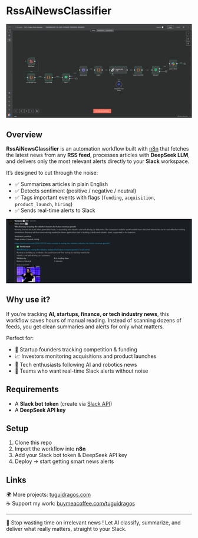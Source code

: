# RssAiNewsClassifier

![Workflow](https://raw.githubusercontent.com/TuguiDragos/RssAiNewsClassifier/refs/heads/main/workflow.png)

## Overview
**RssAiNewsClassifier** is an automation workflow built with [n8n](https://n8n.io) that fetches the latest news from any **RSS feed**, processes articles with **DeepSeek LLM**, and delivers only the most relevant alerts directly to your **Slack** workspace.

It’s designed to cut through the noise:  
- ✅ Summarizes articles in plain English  
- ✅ Detects sentiment (positive / negative / neutral)  
- ✅ Tags important events with flags (`funding`, `acquisition`, `product_launch`, `hiring`)  
- ✅ Sends real-time alerts to Slack  

![Slack Preview](https://raw.githubusercontent.com/TuguiDragos/RssAiNewsClassifier/refs/heads/main/Message.png)

## Why use it?
If you’re tracking **AI, startups, finance, or tech industry news**, this workflow saves hours of manual reading. Instead of scanning dozens of feeds, you get clean summaries and alerts for only what matters.  

Perfect for:  
- 🚀 Startup founders tracking competition & funding  
- 📈 Investors monitoring acquisitions and product launches  
- 🤖 Tech enthusiasts following AI and robotics news  
- 📰 Teams who want real-time Slack alerts without noise  

## Requirements
- A **Slack bot token** (create via [Slack API](https://api.slack.com/apps))  
- A **DeepSeek API key**  

## Setup
1. Clone this repo  
2. Import the workflow into **n8n**  
3. Add your Slack bot token & DeepSeek API key  
4. Deploy → start getting smart news alerts  

## Links
🌍 More projects: [tuguidragos.com](https://tuguidragos.com)  
☕ Support my work: [buymeacoffee.com/tuguidragos](https://buymeacoffee.com/tuguidragos)  

---

🚨 Stop wasting time on irrelevant news ! Let AI classify, summarize, and deliver what really matters, straight to your Slack.
